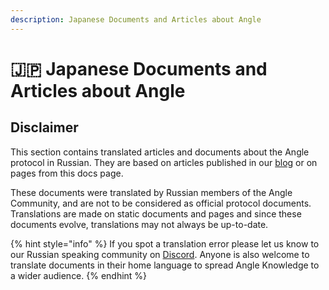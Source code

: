 ```yaml
---
description: Japanese Documents and Articles about Angle
---
```


# 🇯🇵 Japanese Documents and Articles about Angle

## Disclaimer

This section contains translated articles and documents about the Angle protocol in Russian. They are based on articles published in our [blog](https://blog.angle.money) or on pages from this docs page.

These documents were translated by Russian members of the Angle Community, and are not to be considered as official protocol documents. Translations are made on static documents and pages and since these documents evolve, translations may not always be up-to-date.

{% hint style="info" %}
If you spot a translation error please let us know to our Russian speaking community on [Discord](https://discord.gg/kzBp32ZNK7). Anyone is also welcome to translate documents in their home language to spread Angle Knowledge to a wider audience.
{% endhint %}
